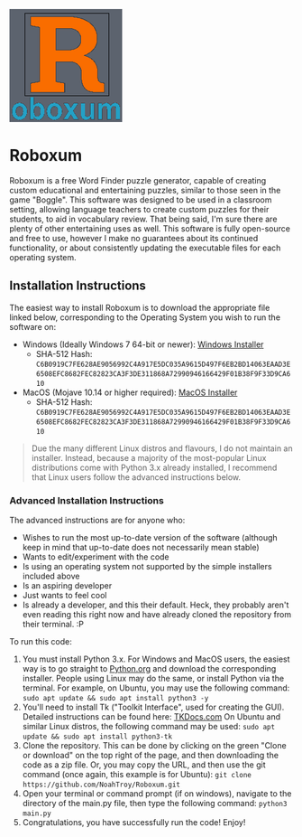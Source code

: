 ![Roboxum Logo](https://raw.githubusercontent.com/NoahTroy/Roboxum/master/Roboxum%20Logo%20200x200.gif)
# Roboxum
Roboxum is a free Word Finder puzzle generator, capable of creating custom educational and entertaining puzzles, similar to those seen in the game "Boggle". This software was designed to be used in a classroom setting, allowing language teachers to create custom puzzles for their students, to aid in vocabulary review. That being said, I'm sure there are plenty of other entertaining uses as well. This software is fully open-source and free to use, however I make no guarantees about its continued functionality, or about consistently updating the executable files for each operating system.
## Installation Instructions
The easiest way to install Roboxum is to download the appropriate file linked below, corresponding to the Operating System you wish to run the software on:

 - Windows (Ideally Windows 7 64-bit or newer): [Windows Installer](https://github.com/NoahTroy/Roboxum)
	 - SHA-512 Hash: `C6B0919C7FE628AE9056992C4A917E5DC035A9615D497F6EB2BD14063EAAD3E6508EFC8682FEC82823CA3F3DE311868A72990946166429F01B38F9F33D9CA610`
 - MacOS (Mojave 10.14 or higher required): [MacOS Installer](https://github.com/NoahTroy/Roboxum)
	 - SHA-512 Hash: `C6B0919C7FE628AE9056992C4A917E5DC035A9615D497F6EB2BD14063EAAD3E6508EFC8682FEC82823CA3F3DE311868A72990946166429F01B38F9F33D9CA610`
> Due the many different Linux distros and flavours, I do not maintain an installer. Instead, because a majority of the most-popular Linux distributions come with Python 3.x already installed, I recommend that Linux users follow the advanced instructions below.

### Advanced Installation Instructions
The advanced instructions are for anyone who:

 - Wishes to run the most up-to-date version of the software (although keep in mind that up-to-date does not necessarily mean stable)
 - Wants to edit/experiment with the code
 - Is using an operating system not supported by the simple installers included above
 - Is an aspiring developer
 - Just wants to feel cool
 - Is already a developer, and this their default. Heck, they probably aren't even reading this right now and have already cloned the repository from their terminal. :P

To run this code:

 1. You must install Python 3.x. For Windows and MacOS users, the easiest way is to go straight to [Python.org](https://www.python.org/downloads/) and download the corresponding installer. People using Linux may do the same, or install Python via the terminal. For example, on Ubuntu, you may use the following command: `sudo apt update && sudo apt install python3 -y` 
 2. You'll need to install Tk ("Toolkit Interface", used for creating the GUI). Detailed instructions can be found here: [TKDocs.com](https://tkdocs.com/tutorial/install.html) On Ubuntu and similar Linux distros, the following command may be used: `sudo apt update && sudo apt install python3-tk`
 3. Clone the repository. This can be done by clicking on the green "Clone or download" on the top right of the page, and then downloading the code as a zip file. Or, you may copy the URL, and then use the git command (once again, this example is for Ubuntu): `git clone https://github.com/NoahTroy/Roboxum.git`
 4. Open your terminal or command prompt (if on windows), navigate to the directory of the main.py file, then type the following command: `python3 main.py`
 5. Congratulations, you have successfully run the code! Enjoy!
